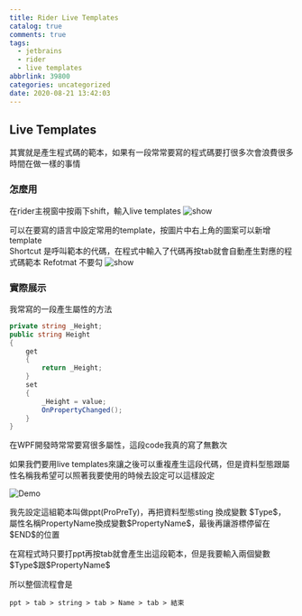 ```yaml
---
title: Rider Live Templates
catalog: true
comments: true
tags:
  - jetbrains
  - rider
  - live templates
abbrlink: 39800
categories: uncategorized
date: 2020-08-21 13:42:03
---
```


## Live Templates
其實就是產生程式碼的範本，如果有一段常常要寫的程式碼要打很多次會浪費很多時間在做一樣的事情

### 怎麼用
在rider主視窗中按兩下shift，輸入live templates
![show](show.png)

可以在要寫的語言中設定常用的template，按圖片中右上角的圖案可以新增template<br>
Shortcut 是呼叫範本的代碼，在程式中輸入了代碼再按tab就會自動產生對應的程式碼範本
Refotmat 不要勾
![show](setting.png)

### 實際展示
我常寫的一段產生屬性的方法
```csharp
private string _Height;
public string Height
{
    get
    {
        return _Height;
    }
    set
    {
        _Height = value;
        OnPropertyChanged();
    }
}
```
在WPF開發時常常要寫很多屬性，這段code我真的寫了無數次

如果我們要用live templates來讓之後可以重複產生這段代碼，但是資料型態跟屬性名稱我希望可以照著我要使用的時候去設定可以這樣設定

![Demo](demo.png)

我先設定這組範本叫做ppt(ProPreTy)，再把資料型態sting 換成變數 \$Type\$，屬性名稱PropertyName換成變數\$PropertyName\$，最後再讓游標停留在\$END\$的位置<br>

在寫程式時只要打ppt再按tab就會產生出這段範本，但是我要輸入兩個變數 \$Type\$跟\$PropertyName\$

所以整個流程會是
```
ppt > tab > string > tab > Name > tab > 結束
```
